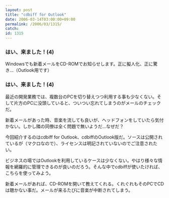 ```yaml
---
layout: post
title: "cdbiff for Outlook"
date: 2006-03-14T03:00:00+09:00
permalink: /2006/03/1315/
catch: 
id: 1315
---
```

### はい、来ました！(4)
  
Windowsでも新着メールをCD-ROMでお知らせします。正に擬人化、正に驚き…（Outlook用です）  
<!--more-->  

### はい、来ました！(4)
  

最近の開発業務では、複数台のPCを切り替えつつ利用する事も少なくない。そして片方のPCに没頭していると、ついつい忘れてしまうのがメールのチェックだ。

  

新着メールがあった時、音楽を流しても良いが、ヘッドフォンをしていたら気付かない。しかし隣の同僚は全く問題で無いようだ…なぜだ？

  

今回紹介するのはcdbiff for Outlook、cdbiffのOutlook版だ。ソースは公開されているが（マクロなので）、ライセンスは明記されていないのでご注意されたい。

  

ビジネスの場ではOutlookを利用しているケースは少なくない。やはり様々な情報を網羅的に管理できるのが良いのだろう。そんな中でcdbiffが使いたければ、こちらを使ってみよう。

  

新着メールがあれば、CD-ROMを開いて教えてくれる。くれぐれもそのPCでCDは聴かない事だ。メールが来るたびに音楽が中断されてしまう。

